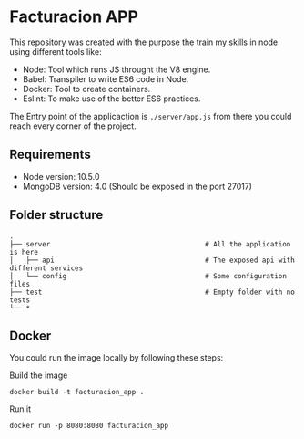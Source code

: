# Facturacion APP
This repository was created with the purpose the train my skills in node using different tools like:
- Node: Tool which runs JS throught the V8 engine.
- Babel: Transpiler to write ES6 code in Node.
- Docker: Tool to create containers.
- Eslint: To make use of the better ES6 practices.

The Entry point of the applicaction is `./server/app.js` from there you could reach every corner of the project.

## Requirements
- Node version: 10.5.0
- MongoDB version: 4.0 (Should be exposed in the port 27017)

## Folder structure

```
.
├── server                                      # All the application is here
│   ├── api                                     # The exposed api with different services
│   └── config                                  # Some configuration files
├── test                                        # Empty folder with no tests
└── *
```

## Docker
You could run the image locally by following these steps:

Build the image

    docker build -t facturacion_app .
  
Run it

    docker run -p 8080:8080 facturacion_app
